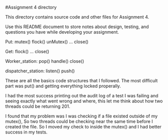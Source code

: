 #Assignment 4 directory

This directory contains source code and other files for Assignment 4.

Use this README document to store notes about design, testing, and
questions you have while developing your assignment.

Put:
    mutex()
    flock()
    unMutex()
    ...
    close()

Get:
    flock()
    ...
    close()


Worker_station:
    pop()
    handle()
    close()

dispatcher_station:
    listen()
    push()


These are all the basics code structures that I followed. The most difficult part was put() and getting everything locked properally.

I had the most success printing out the audit log of a test I was failing and seeing exactly what went wrong
and where, this let me think about how two threads could be returning 201.

I found that my problem was I was checking if a file existed outside of my mutex(), So two threads could be checking near the same
time before I created the file. So I moved my check to inside the mutex() and I had better success in my tests.